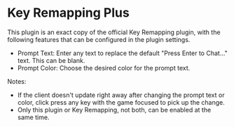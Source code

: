 # Key Remapping Plus
This plugin is an exact copy of the official Key Remapping plugin,
with the following features that can be configured in the plugin settings.

* Prompt Text: Enter any text to replace the default "Press Enter to Chat..." text. This can be blank.
* Prompt Color: Choose the desired color for the prompt text. 

Notes:
* If the client doesn't update right away after changing the prompt text or color,
click press any key with the game focused to pick up the change.
* Only this plugin or Key Remapping, not both, can be enabled at the same time.  